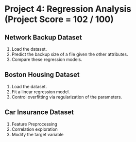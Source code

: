 # Project 4: Regression Analysis (Project Score = 102 / 100)

## Network Backup Dataset
1. Load the dataset.
2. Predict the backup size of a file given the other attributes.
3. Compare these regression models.

## Boston Housing Dataset
1. Load the dataset.
2. Fit a linear regression model.
3. Control overfitting via regularization of the parameters.

## Car Insurance Dataset
1. Feature Preprocessing
2. Correlation exploration
3. Modify the target variable
